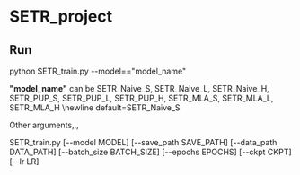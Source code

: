 # SETR_project

## Run
python SETR_train.py --model=="model_name"

**"model_name"** can be SETR_Naive_S, SETR_Naive_L, SETR_Naive_H, SETR_PUP_S,  SETR_PUP_L, SETR_PUP_H, SETR_MLA_S, SETR_MLA_L, SETR_MLA_H
\newline default=SETR_Naive_S

Other arguments,,,

SETR_train.py  [--model MODEL] [--save_path SAVE_PATH]
                 [--data_path DATA_PATH] [--batch_size BATCH_SIZE]
                 [--epochs EPOCHS] [--ckpt CKPT]
                 [--lr LR]



